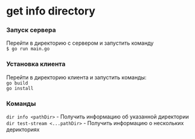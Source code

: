 # get info directory


### Запуск сервера
Перейти в директорию с сервером и запустить команду\
``$ go run main.go``

### Установка клиента
Перейти в директорию клиента и запустить команды:\
``go build``\
``go install``

### Команды
``dir info <pathDir>`` - Получить информацию об указанной директории\
``dir test-stream <...pathDir>`` - Получить информацию о нескольких дерикториях

